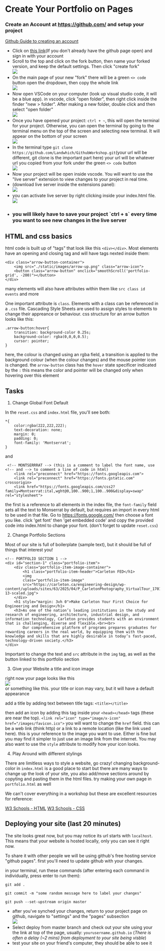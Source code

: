 # Create Your Portfolio on Pages

### Create an Account at https://github.com/ and setup your project

[Github Guide to creating an account](https://docs.github.com/en/get-started/start-your-journey/creating-an-account-on-github)

- Click on [this link](https://github.com/Landwhich/GithubWorkshop)(If you don't already have the github page open) and sign in with your account
- Scroll to the top and click on the fork button, then name your forked version, and keep the default settings. Then click "create fork"
<br><img src="./README_images/forking.png"><br>
- On the main page of your new "fork" there will be a green `<> code` button open the dropdown, then copy the whole link
<br><img src="./README_images/gitClone.png"><br>
- Now open VSCode on your computer (look up visual studio code, it will be a blue app). in vscode, click "open folder", then right click inside the finder "new > folder". After making a new folder, double click and then select "open folder"
<br><img src="./README_images/vscodeIcon.png"><br>
- Once you have opened your project: `ctrl + ~`, this will open the terminal for your project. Otherwise, you can open the terminal by going to the terminal menu on the top of the screen and selecting new terminal. It will appear on the bottom of your screen
<br><img src="./README_images/terminal.png"><br>
- In the terminal type `git clone https://github.com/Landwhich/GithubWorkshop.git`(your url will be different, git clone is the important part here) your url will be whatever url you copied from your fork under the green `<> code` button
<br><img src="./README_images/gitClone.png"><br>
- Now your project will be open inside vscode. You will want to use the "live server" extension to view changes to your project in real time. 
- (download live server inside the extensions panel): 
<br><img src="./README_images/liveServer.png"><br>
- you can activate live server by right clicking inside your index.html file. 
<br><img src="./README_images/runLiveServer.png"><br>
- <h3>you will likely have to save your project `ctrl + s` every time you want to see new changes in the live server</h3>

## HTML and css basics

html code is built up of "tags" that look like this `<div></div>`. Most elements have an opening and closing tag and will have tags nexted inside them:
```
<div class="arrow-button-container">
    <img src="./static/images/arrow-up.png" class="arrow-icon">
    <button class="arrow-button" onclick="smoothScroll('portfolio-grid', -200)"></button>
</div>
```
many elements will also have attributes within them like `src class id events` and more

One important attribute is `class`. Elements with a class can be referenced in a `.css` file. Cascading Style Sheets are used to assign styles to elements to change their appreance or behaviour. css structure for an arrow button looks like this:
```
.arrow-button:hover{
    transition: background-color 0.25s;
    background-color: rgba(0,0,0,0.5);
    cursor: pointer;
}
```
here, the colour is changed using an rgba field, a transition is applied to the background colour (when the colour changes) and the mouse pointer icon is changed. the `arrow-button` class has the `hover` state specificer indicated by the `:` this means the color and pointer will be changed only when hovering over this element

## Tasks

1. Change Global Font Default

In the `reset.css` and `index.html` file, you'll see both:
```
*{
    color:rgba(222,222,222);
    text-decoration: none;
    margin: 0;
    padding: 0;
    font-family: 'Montserrat';
}
```
and 
```
 <!-- MONTSERRRAT --> (this is a comment to label the font name, use <!-- and --> to comment a line of code in html)
    <link rel="preconnect" href="https://fonts.googleapis.com">
    <link rel="preconnect" href="https://fonts.gstatic.com" crossorigin>
    <link href="https://fonts.googleapis.com/css2?family=Montserrat:ital,wght@0,100..900;1,100..900&display=swap" rel="stylesheet">
```
the first is a reference to all elements in the index file, the `font-family` field sets all the text to Monserrat by default, but requires an import in every html to be used in that file. Go to https://fonts.google.com/ then choose a font you like. click 'get font' then 'get embedded code' and copy the provided code into index.html to change your font. (don't forget to update `reset.css`)

2. Change Portfolio Sections

Most of our site is full of boilerplate (sample text), but it should be full of things that interest you! 
```
<!-- PORTFOLIO SECTION 1 -->
<div id="section-1" class="portfolio-item">
    <div class="portfolio-item-image-container">
        <h1 class="portfolio-item-header">Carleton FED</h1>
        <img 
        class="portfolio-item-image"
        src="https://carleton.ca/engineering-design/wp-content/uploads/sites/63/2025/04/P_CarletonPhotography_VirtualTour_170122-13-scaled.jpg">
    </div>
    <h1 style="margin: 3vh 0">Make Carleton Your First Choice for Engineering and Design</h1>
    <h3>As one of the nation’s leading institutions in the study and research of engineering, architecture, industrial design, and information technology, Carleton provides students with an environment that is challenging, diverse and flexible.<br><br>
        Our comprehensive platform of programs prepares graduates for rewarding careers in the real world, by equipping them with the knowledge and skills that are highly desirable in today’s fast-paced, technology-driven society.</h3>
</div>
```
Important to change the text and `src` attribute in the `img` tag, as well as the button linked to this portfolio section

3. Give your Website a title and icon image

right now your page looks like this
<br><img src="./README_images/siteTitle.png"><br>
or something like this. your title or icon may vary, but it will have a default appearance

add a title by adding text between title tags: `<title></title>`

then add an icon by adding this tag inside your `<head></head>` tags (these are near the top). 
```<link rel="icon" type="image/x-icon" href="/images/favicon.ico">``` 
you will want to change the `href` field. this can be a web link (think http) or a link to a remote location (like the link used here). this is your reference to the image you want to use. Either is fine but you may find it simpler to just use an image link from the internet. You may also want to use the `style` attribute to modify how your icon looks. 

4. Play Around with different stylings

There are limitless ways to style a website, go crazy! changing background-color in `index.html` is a good place to start but there are many ways to change up the look of your site, you also add/move sections around by copyting and pasting them in the html files. try making your own page in `portfolio.html` as well

We can't cover everything in a workshop but these are excellent resources for reference: 

[W3 Schools - HTML](https://www.w3schools.com/html/)
[W3 Schools - CSS](https://www.w3schools.com/css/)

## Deploying your site (last 20 minutes)

The site looks great now, but you may notice its url starts with `localhost`. This means that your website is hosted locally, only 
you can see it right now. 

To share it with other people we will be using github's free hosting service "github pages". first you'll need to update github with your changes. 

in your terminal, run these commands (after entering each command in individually, press enter to run them): 
```
git add .
```
```
git commit -m "some random message here to label your changes"
```
```
git push --set-upstream origin master
```
- after you've synched your changes, return to your project page on github, navigate to "settings" and the "pages" subsection
<br><img src="./README_images/branchDeployment.png"><br>
- Select deploy from master branch and check out your site using your the link at top of the page, usually: `yourusername.github.io` (*There is often a delay (~2 mins) from deployment to your site being visble*)
- test your site on your friend's computer, they should be able to see it




